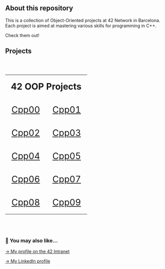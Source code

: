 ## About this repository

This is a collection of Object-Oriented projects at 42 Network in Barcelona. Each project is aimed at mastering various skills for programming in C++.

Check them out!

<!-- ## Projects
<br>
<div align="center">
  <table style="width:80%; font-size: 20px;">
    <tr>
      <th colspan="2">42 OOP Projects</th>
    </tr>
    <tr>
     <td colspan="2" align="center"><a href="https://github.com/mgimon/42repo_oop/tree/master/cpp00">Cpp00</a></td>
    </tr>
    <tr>
     <td colspan="2" align="center"><a href="https://github.com/mgimon/42repo_oop/tree/master/cpp01">Cpp01</a></td>
    </tr>
    <tr>
     <td colspan="2" align="center"><a href="https://github.com/mgimon/42repo_oop/tree/master/cpp02">Cpp02</a></td>
    </tr>
    <tr>
     <td colspan="2" align="center"><a href="https://github.com/mgimon/42repo_oop/tree/master/cpp03">Cpp03</a></td>
    </tr>
    <tr>
     <td colspan="2" align="center"><a href="https://github.com/mgimon/42repo_oop/tree/master/cpp04">Cpp04</a></td>
    </tr>
    <tr>
     <td colspan="2" align="center"><a href="https://github.com/mgimon/42repo_oop/tree/master/cpp05">Cpp05</a></td>
    </tr>
    <tr>
     <td colspan="2" align="center"><a href="https://github.com/mgimon/42repo_oop/tree/master/cpp06">Cpp06</a></td>
    </tr>
    <tr>
     <td colspan="2" align="center"><a href="https://github.com/mgimon/42repo_oop/tree/master/cpp07">Cpp07</a></td>
    </tr>
    <tr>
     <td colspan="2" align="center"><a href="https://github.com/mgimon/42repo_oop/tree/master/cpp08">Cpp08</a></td>
    </tr>
    <tr>
     <td colspan="2" align="center"><a href="https://github.com/mgimon/42repo_oop/tree/master/cpp09">Cpp09</a></td>
    </tr>
    
  </table>
</div>
<br> -->
<!--<td colspan="2" align="center"><a href="https://github.com/mgimon/42repo/tree/master/fractol">Fractol</a></td> -->

## Projects
<br>
<div align="center">
  <table style="width: 100%; font-size: 28px; border-collapse: collapse; max-width: 900px;">
    <tr>
      <th colspan="2" style="padding: 20px 0;">42 OOP Projects</th>
    </tr>
    <tr>
      <td align="center" style="padding: 20px;"><a href="https://github.com/mgimon/42repo_oop/tree/master/cpp00">Cpp00</a></td>
      <td align="center" style="padding: 20px;"><a href="https://github.com/mgimon/42repo_oop/tree/master/cpp01">Cpp01</a></td>
    </tr>
    <tr>
      <td align="center" style="padding: 20px;"><a href="https://github.com/mgimon/42repo_oop/tree/master/cpp02">Cpp02</a></td>
      <td align="center" style="padding: 20px;"><a href="https://github.com/mgimon/42repo_oop/tree/master/cpp03">Cpp03</a></td>
    </tr>
    <tr>
      <td align="center" style="padding: 20px;"><a href="https://github.com/mgimon/42repo_oop/tree/master/cpp04">Cpp04</a></td>
      <td align="center" style="padding: 20px;"><a href="https://github.com/mgimon/42repo_oop/tree/master/cpp05">Cpp05</a></td>
    </tr>
    <tr>
      <td align="center" style="padding: 20px;"><a href="https://github.com/mgimon/42repo_oop/tree/master/cpp06">Cpp06</a></td>
      <td align="center" style="padding: 20px;"><a href="https://github.com/mgimon/42repo_oop/tree/master/cpp07">Cpp07</a></td>
    </tr>
    <tr>
      <td align="center" style="padding: 20px;"><a href="https://github.com/mgimon/42repo_oop/tree/master/cpp08">Cpp08</a></td>
      <td align="center" style="padding: 20px;"><a href="https://github.com/mgimon/42repo_oop/tree/master/cpp09">Cpp09</a></td>
    </tr>
  </table>
</div>
<br>



##

### 🔄 You may also like...
[-> My profile on the 42 Intranet](https://profile.intra.42.fr/users/mgimon-c)

[-> My LinkedIn profile](https://www.linkedin.com/in/mgimon-c/)
